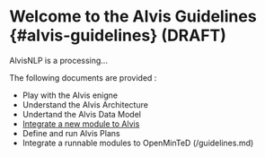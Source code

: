 # Welcome to the Alvis Guidelines {#alvis-guidelines} (DRAFT)

AlvisNLP is a processing...

The following documents are provided :
* Play with the Alvis enigne
* Understand the Alvis Architecture
* Undertand the Alvis Data Model
* [Integrate a new module to Alvis](/alvis_module_integration.md)
* Define and run Alvis Plans
* Integrate a runnable modules to OpenMinTeD (/guidelines.md)
